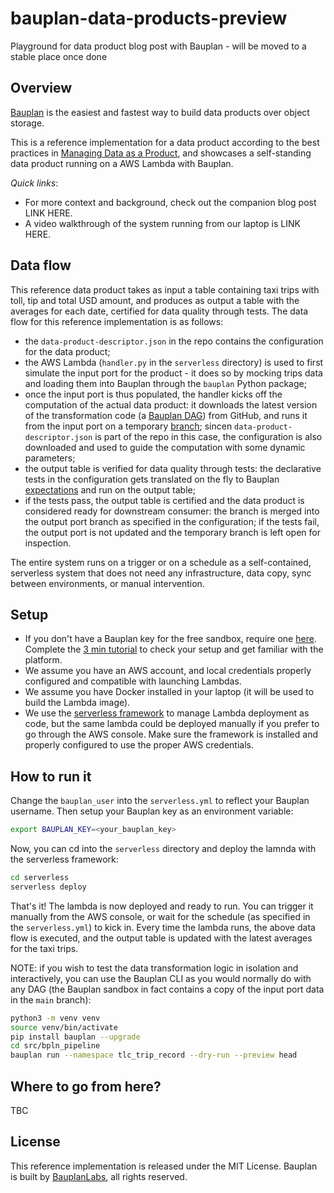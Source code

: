 # bauplan-data-products-preview
Playground for data product blog post with Bauplan - will be moved to a stable place once done

## Overview

[Bauplan](https://www.bauplanlabs.com/) is the easiest and fastest way to build data products over object storage. 

This is a reference implementation for a data product according to the best practices in [Managing Data as a Product](https://github.com/PacktPublishing/Managing-Data-as-a-Product), and showcases a self-standing data product running on a AWS Lambda with Bauplan.

_Quick links_:

* For more context and background, check out the companion blog post LINK HERE.
* A video walkthrough of the system running from our laptop is LINK HERE.

## Data flow

This reference data product takes as input a table containing taxi trips with toll, tip and total USD amount, and produces as output a table with the averages for each date, certified for data quality through tests. The data flow for this reference implementation is as follows:

* the `data-product-descriptor.json` in the repo contains the configuration for the data product;
* the AWS Lambda (`handler.py` in the `serverless` directory) is used to first simulate the input port for the product - it does so by mocking trips data and loading them into Bauplan through the `bauplan` Python package;
* once the input port is thus populated, the handler kicks off the computation of the actual data product: it downloads the latest version of the transformation code (a [Bauplan DAG](https://docs.bauplanlabs.com/en/latest/concepts/models.html)) from GitHub, and runs it from the input port on a temporary [branch](https://docs.bauplanlabs.com/en/latest/concepts/branches.html); sincen `data-product-descriptor.json` is part of the repo in this case, the configuration is also downloaded and used to guide the computation with some dynamic parameters;
* the output table is verified for data quality through tests: the declarative tests in the configuration gets translated on the fly to Bauplan [expectations](https://docs.bauplanlabs.com/en/latest/examples/expectations.html) and run on the output table;
* if the tests pass, the output table is certified and the data product is considered ready for downstream consumer: the branch is merged into the output port branch as specified in the configuration; if the tests fail, the output port is not updated and the temporary branch is left open for inspection.

The entire system runs on a trigger or on a schedule as a self-contained, serverless system that does not need any infrastructure, data copy, sync between environments, or manual intervention.

## Setup

* If you don't have a Bauplan key for the free sandbox, require one [here](https://www.bauplanlabs.com/#join). Complete the [3 min tutorial](https://docs.bauplanlabs.com/en/latest/tutorial/index.html) to check your setup and get familiar with the platform.
* We assume you have an AWS account, and local credentials properly configured and compatible with launching Lambdas.
* We assume you have Docker installed in your laptop (it will be used to build the Lambda image).
* We use the [serverless framework](https://www.serverless.com/framework) to manage Lambda deployment as code, but the same lambda could be deployed manually if you prefer to go through the AWS console. Make sure the framework is installed and properly configured to use the proper AWS credentials.

## How to run it

Change the `bauplan_user` into the `serverless.yml` to reflect your Bauplan username. Then setup your Bauplan key as an environment variable:

```bash
export BAUPLAN_KEY=<your_bauplan_key>
```

Now, you can cd into the `serverless` directory and deploy the lamnda with the serverless framework:

```bash
cd serverless
serverless deploy
```

That's it! The lambda is now deployed and ready to run. You can trigger it manually from the AWS console, or wait for the schedule (as specified in the `serverless.yml`) to kick in. Every time the lambda runs, the above data flow is executed, and the output table is updated with the latest averages for the taxi trips.

NOTE: if you wish to test the data transformation logic in isolation and interactively, you can use the Bauplan CLI as you would normally do with any DAG (the Bauplan sandbox in fact contains a copy of the input port data in the `main` branch):

```bash
python3 -m venv venv
source venv/bin/activate
pip install bauplan --upgrade
cd src/bpln_pipeline
bauplan run --namespace tlc_trip_record --dry-run --preview head
```

## Where to go from here?

TBC

## License

This reference implementation is released under the MIT License. Bauplan is built by [BauplanLabs](https://www.bauplanlabs.com/), all rights reserved.